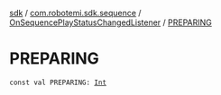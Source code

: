 [sdk](../../index.md) / [com.robotemi.sdk.sequence](../index.md) / [OnSequencePlayStatusChangedListener](index.md) / [PREPARING](./-p-r-e-p-a-r-i-n-g.md)

# PREPARING

`const val PREPARING: `[`Int`](https://kotlinlang.org/api/latest/jvm/stdlib/kotlin/-int/index.html)